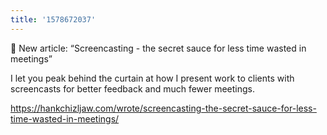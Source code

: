 ```yaml
---
title: '1578672037'
---
```

📣 New article: “Screencasting - the secret sauce for less time wasted in meetings”

I let you peak behind the curtain at how I present work to clients with screencasts for better feedback and much fewer meetings.

<https://hankchizljaw.com/wrote/screencasting-the-secret-sauce-for-less-time-wasted-in-meetings/>
